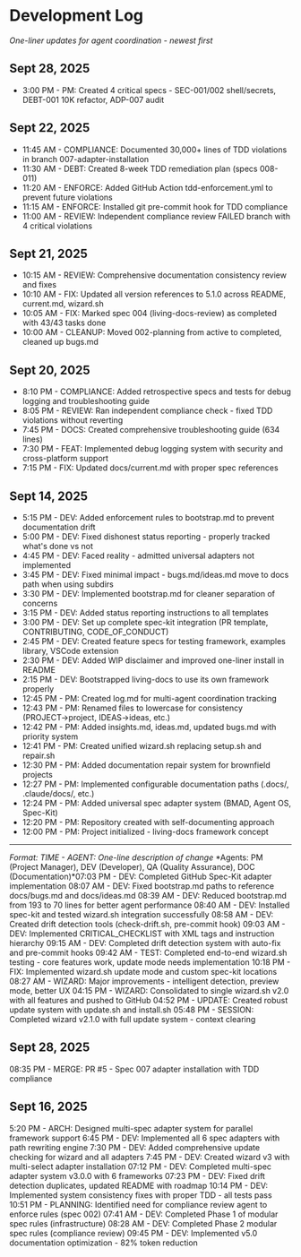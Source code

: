 # Development Log

*One-liner updates for agent coordination - newest first*

## Sept 28, 2025

- 3:00 PM - PM: Created 4 critical specs - SEC-001/002 shell/secrets, DEBT-001 10K refactor, ADP-007 audit

## Sept 22, 2025

- 11:45 AM - COMPLIANCE: Documented 30,000+ lines of TDD violations in branch 007-adapter-installation
- 11:30 AM - DEBT: Created 8-week TDD remediation plan (specs 008-011)
- 11:20 AM - ENFORCE: Added GitHub Action tdd-enforcement.yml to prevent future violations
- 11:15 AM - ENFORCE: Installed git pre-commit hook for TDD compliance
- 11:00 AM - REVIEW: Independent compliance review FAILED branch with 4 critical violations

## Sept 21, 2025

- 10:15 AM - REVIEW: Comprehensive documentation consistency review and fixes
- 10:10 AM - FIX: Updated all version references to 5.1.0 across README, current.md, wizard.sh
- 10:05 AM - FIX: Marked spec 004 (living-docs-review) as completed with 43/43 tasks done
- 10:00 AM - CLEANUP: Moved 002-planning from active to completed, cleaned up bugs.md

## Sept 20, 2025

- 8:10 PM - COMPLIANCE: Added retrospective specs and tests for debug logging and troubleshooting guide
- 8:05 PM - REVIEW: Ran independent compliance check - fixed TDD violations without reverting
- 7:45 PM - DOCS: Created comprehensive troubleshooting guide (634 lines)
- 7:30 PM - FEAT: Implemented debug logging system with security and cross-platform support
- 7:15 PM - FIX: Updated docs/current.md with proper spec references

## Sept 14, 2025

- 5:15 PM - DEV: Added enforcement rules to bootstrap.md to prevent documentation drift
- 5:00 PM - DEV: Fixed dishonest status reporting - properly tracked what's done vs not
- 4:45 PM - DEV: Faced reality - admitted universal adapters not implemented
- 3:45 PM - DEV: Fixed minimal impact - bugs.md/ideas.md move to docs path when using subdirs
- 3:30 PM - DEV: Implemented bootstrap.md for cleaner separation of concerns
- 3:15 PM - DEV: Added status reporting instructions to all templates
- 3:00 PM - DEV: Set up complete spec-kit integration (PR template, CONTRIBUTING, CODE_OF_CONDUCT)
- 2:45 PM - DEV: Created feature specs for testing framework, examples library, VSCode extension
- 2:30 PM - DEV: Added WIP disclaimer and improved one-liner install in README
- 2:15 PM - DEV: Bootstrapped living-docs to use its own framework properly
- 12:45 PM - PM: Created log.md for multi-agent coordination tracking
- 12:43 PM - PM: Renamed files to lowercase for consistency (PROJECT→project, IDEAS→ideas, etc.)
- 12:42 PM - PM: Added insights.md, ideas.md, updated bugs.md with priority system
- 12:41 PM - PM: Created unified wizard.sh replacing setup.sh and repair.sh
- 12:30 PM - PM: Added documentation repair system for brownfield projects
- 12:27 PM - PM: Implemented configurable documentation paths (.docs/, .claude/docs/, etc.)
- 12:24 PM - PM: Added universal spec adapter system (BMAD, Agent OS, Spec-Kit)
- 12:20 PM - PM: Repository created with self-documenting approach
- 12:00 PM - PM: Project initialized - living-docs framework concept

---
*Format: TIME - AGENT: One-line description of change*
*Agents: PM (Project Manager), DEV (Developer), QA (Quality Assurance), DOC (Documentation)*07:03 PM - DEV: Completed GitHub Spec-Kit adapter implementation
08:07 AM - DEV: Fixed bootstrap.md paths to reference docs/bugs.md and docs/ideas.md
08:39 AM - DEV: Reduced bootstrap.md from 193 to 70 lines for better agent performance
08:40 AM - DEV: Installed spec-kit and tested wizard.sh integration successfully
08:58 AM - DEV: Created drift detection tools (check-drift.sh, pre-commit hook)
09:03 AM - DEV: Implemented CRITICAL_CHECKLIST with XML tags and instruction hierarchy
09:15 AM - DEV: Completed drift detection system with auto-fix and pre-commit hooks
09:42 AM - TEST: Completed end-to-end wizard.sh testing - core features work, update mode needs implementation
10:18 PM - FIX: Implemented wizard.sh update mode and custom spec-kit locations
08:27 AM - WIZARD: Major improvements - intelligent detection, preview mode, better UX
04:15 PM - WIZARD: Consolidated to single wizard.sh v2.0 with all features and pushed to GitHub
04:52 PM - UPDATE: Created robust update system with update.sh and install.sh
05:48 PM - SESSION: Completed wizard v2.1.0 with full update system - context clearing

## Sept 28, 2025
08:35 PM - MERGE: PR #5 - Spec 007 adapter installation with TDD compliance

## Sept 16, 2025
5:20 PM - ARCH: Designed multi-spec adapter system for parallel framework support
6:45 PM - DEV: Implemented all 6 spec adapters with path rewriting engine
7:30 PM - DEV: Added comprehensive update checking for wizard and all adapters
7:45 PM - DEV: Created wizard v3 with multi-select adapter installation
07:12 PM - DEV: Completed multi-spec adapter system v3.0.0 with 6 frameworks
07:23 PM - DEV: Fixed drift detection duplicates, updated README with roadmap
10:14 PM - DEV: Implemented system consistency fixes with proper TDD - all tests pass
10:51 PM - PLANNING: Identified need for compliance review agent to enforce rules (spec 002)
07:41 AM - DEV: Completed Phase 1 of modular spec rules (infrastructure)
08:28 AM - DEV: Completed Phase 2 modular spec rules (compliance review)
09:45 PM - DEV: Implemented v5.0 documentation optimization - 82% token reduction
